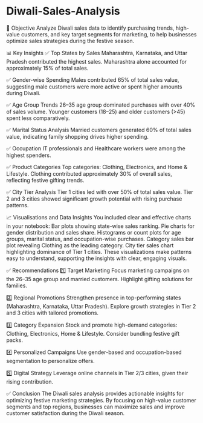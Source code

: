 # Diwali-Sales-Analysis

🎯 Objective
Analyze Diwali sales data to identify purchasing trends, high-value customers, and key target segments for marketing, to help businesses optimize sales strategies during the festive season.

📊 Key Insights
✅ Top States by Sales
Maharashtra, Karnataka, and Uttar Pradesh contributed the highest sales.
Maharashtra alone accounted for approximately 15% of total sales.

✅ Gender-wise Spending
Males contributed 65% of total sales value, suggesting male customers were more active or spent higher amounts during Diwali.

✅ Age Group Trends
26–35 age group dominated purchases with over 40% of sales volume.
Younger customers (18–25) and older customers (>45) spent less comparatively.

✅ Marital Status Analysis
Married customers generated 60% of total sales value, indicating family shopping drives higher spending.

✅ Occupation
IT professionals and Healthcare workers were among the highest spenders.

✅ Product Categories
Top categories: Clothing, Electronics, and Home & Lifestyle.
Clothing contributed approximately 30% of overall sales, reflecting festive gifting trends.

✅ City Tier Analysis
Tier 1 cities led with over 50% of total sales value.
Tier 2 and 3 cities showed significant growth potential with rising purchase patterns.

📈 Visualisations and Data Insights
You included clear and effective charts in your notebook:
Bar plots showing state-wise sales ranking.
Pie charts for gender distribution and sales share.
Histograms or count plots for age groups, marital status, and occupation-wise purchases.
Category sales bar plot revealing Clothing as the leading category.
City tier sales chart highlighting dominance of Tier 1 cities.
These visualizations make patterns easy to understand, supporting the insights with clear, engaging visuals.

✅ Recommendations
1️⃣ Target Marketing
Focus marketing campaigns on the 26–35 age group and married customers.
Highlight gifting solutions for families.

2️⃣ Regional Promotions
Strengthen presence in top-performing states (Maharashtra, Karnataka, Uttar Pradesh).
Explore growth strategies in Tier 2 and 3 cities with tailored promotions.

3️⃣ Category Expansion
Stock and promote high-demand categories: Clothing, Electronics, Home & Lifestyle.
Consider bundling festive gift packs.

4️⃣ Personalized Campaigns
Use gender-based and occupation-based segmentation to personalize offers.

5️⃣ Digital Strategy
Leverage online channels in Tier 2/3 cities, given their rising contribution.

✅ Conclusion
The Diwali sales analysis provides actionable insights for optimizing festive marketing strategies. By focusing on high-value customer segments and top regions, businesses can maximize sales and improve customer satisfaction during the Diwali season.
